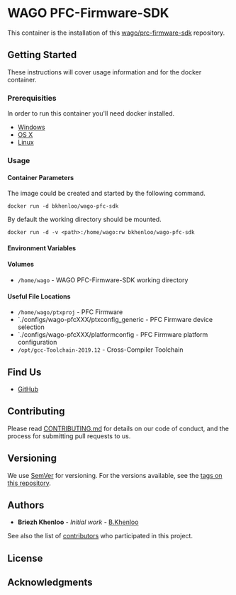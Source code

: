 # WAGO PFC-Firmware-SDK

This container is the installation of this [wago/prc-firmware-sdk](https://github.com/wago/prc-firmware-sdk) repository.

## Getting Started

These instructions will cover usage information and for the docker container.

### Prerequisities

In order to run this container you'll need docker installed.

* [Windows](https://docs.docker.com/windows/started)
* [OS X](https://docs.docker.com/mac/started/)
* [Linux](https://docs.docker.com/linux/started/)

### Usage

#### Container Parameters

The image could be created and started by the following command.  

```shell
docker run -d bkhenloo/wago-pfc-sdk
```

By default the working directory should be mounted. 

```shell
docker run -d -v <path>:/home/wago:rw bkhenloo/wago-pfc-sdk
```

#### Environment Variables

#### Volumes

* `/home/wago` - WAGO PFC-Firmware-SDK working directory

#### Useful File Locations

* `/home/wago/ptxproj` 						- PFC Firmware
* `./configs/wago-pfcXXX/ptxconfig_generic	- PFC Firmware device selection
* `./configs/wago-pfcXXX/platformconfig		- PFC Firmware platform configuration
* `/opt/gcc-Toolchain-2019.12`				- Cross-Compiler Toolchain


## Find Us

* [GitHub](https://github.com/BKhenloo/wago-pfc-sdk)

## Contributing

Please read [CONTRIBUTING.md](CONTRIBUTING.md) for details on our code of conduct, and the process for submitting pull requests to us.

## Versioning

We use [SemVer](http://semver.org/) for versioning. For the versions available, see the 
[tags on this repository](https://github.com/BKhenloo/holdingnuts_server/tags). 

## Authors

* **Briezh Khenloo** - *Initial work* - [B.Khenloo](https://github.com/BKhenloo)

See also the list of [contributors](https://github.com/BKhenloo/holdingnuts_server/contributors) who 
participated in this project.

## License

## Acknowledgments
